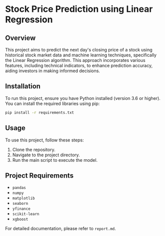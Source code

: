 # Stock Price Prediction using Linear Regression

## Overview
This project aims to predict the next day's closing price of a stock using historical stock market data and machine learning techniques, specifically the Linear Regression algorithm. This approach incorporates various features, including technical indicators, to enhance prediction accuracy, aiding investors in making informed decisions.

## Installation
To run this project, ensure you have Python installed (version 3.6 or higher). You can install the required libraries using pip:

```bash
pip install -r requirements.txt
```

## Usage
To use this project, follow these steps:
1. Clone the repository.
2. Navigate to the project directory.
3. Run the main script to execute the model.

## Project Requirements
- `pandas`
- `numpy`
- `matplotlib`
- `seaborn`
- `yfinance`
- `scikit-learn`
- `xgboost`

For detailed documentation, please refer to `report.md`. 